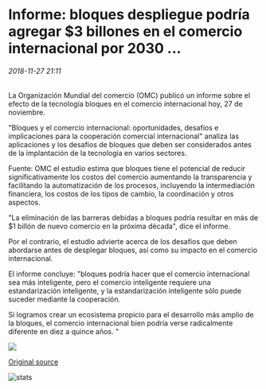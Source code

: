 # Informe: bloques despliegue podría agregar $3 billones en el comercio internacional por 2030 ...

###### 2018-11-27 21:11

La Organización Mundial del comercio (OMC) publicó un informe sobre el efecto de la tecnología bloques en el comercio internacional hoy, 27 de noviembre.

"Bloques y el comercio internacional: oportunidades, desafíos e implicaciones para la cooperación comercial internacional" analiza las aplicaciones y los desafíos de bloques que deben ser considerados antes de la implantación de la tecnología en varios sectores.

Fuente: OMC el estudio estima que bloques tiene el potencial de reducir significativamente los costos del comercio aumentando la transparencia y facilitando la automatización de los procesos, incluyendo la intermediación financiera, los costos de los tipos de cambio, la coordinación y otros aspectos.

"La eliminación de las barreras debidas a bloques podría resultar en más de $1 billón de nuevo comercio en la próxima década", dice el informe.

Por el contrario, el estudio advierte acerca de los desafíos que deben abordarse antes de desplegar bloques, así como su impacto en el comercio internacional.

El informe concluye: "bloques podría hacer que el comercio internacional sea más inteligente, pero el comercio inteligente requiere una estandarización inteligente, y la estandarización inteligente sólo puede suceder mediante la cooperación.

Si logramos crear un ecosistema propicio para el desarrollo más amplio de la bloques, el comercio internacional bien podría verse radicalmente diferente en diez a quince años. "

![](https://s3.cointelegraph.com/storage/uploads/view/d8719fc19c952416dcf88cda0c95b704.png)

[Original source](https://cointelegraph.com/news/report-blockchain-deployment-could-add-3-trillion-in-international-trade-by-2030)

![stats](https://c.statcounter.com/11760860/0/a89fa40b/1/ "stats")